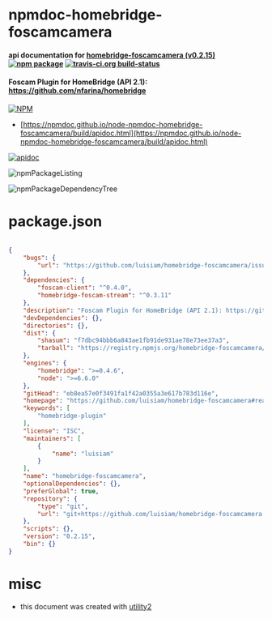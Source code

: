 # npmdoc-homebridge-foscamcamera

#### api documentation for  [homebridge-foscamcamera (v0.2.15)](https://github.com/luisiam/homebridge-foscamcamera#readme)  [![npm package](https://img.shields.io/npm/v/npmdoc-homebridge-foscamcamera.svg?style=flat-square)](https://www.npmjs.org/package/npmdoc-homebridge-foscamcamera) [![travis-ci.org build-status](https://api.travis-ci.org/npmdoc/node-npmdoc-homebridge-foscamcamera.svg)](https://travis-ci.org/npmdoc/node-npmdoc-homebridge-foscamcamera)

#### Foscam Plugin for HomeBridge (API 2.1): https://github.com/nfarina/homebridge

[![NPM](https://nodei.co/npm/homebridge-foscamcamera.png?downloads=true&downloadRank=true&stars=true)](https://www.npmjs.com/package/homebridge-foscamcamera)

- [https://npmdoc.github.io/node-npmdoc-homebridge-foscamcamera/build/apidoc.html](https://npmdoc.github.io/node-npmdoc-homebridge-foscamcamera/build/apidoc.html)

[![apidoc](https://npmdoc.github.io/node-npmdoc-homebridge-foscamcamera/build/screenCapture.buildCi.browser.%252Ftmp%252Fbuild%252Fapidoc.html.png)](https://npmdoc.github.io/node-npmdoc-homebridge-foscamcamera/build/apidoc.html)

![npmPackageListing](https://npmdoc.github.io/node-npmdoc-homebridge-foscamcamera/build/screenCapture.npmPackageListing.svg)

![npmPackageDependencyTree](https://npmdoc.github.io/node-npmdoc-homebridge-foscamcamera/build/screenCapture.npmPackageDependencyTree.svg)



# package.json

```json

{
    "bugs": {
        "url": "https://github.com/luisiam/homebridge-foscamcamera/issues"
    },
    "dependencies": {
        "foscam-client": "^0.4.0",
        "homebridge-foscam-stream": "^0.3.11"
    },
    "description": "Foscam Plugin for HomeBridge (API 2.1): https://github.com/nfarina/homebridge",
    "devDependencies": {},
    "directories": {},
    "dist": {
        "shasum": "f7dbc94bbb6a843ae1fb91de931ae78e73ee37a3",
        "tarball": "https://registry.npmjs.org/homebridge-foscamcamera/-/homebridge-foscamcamera-0.2.15.tgz"
    },
    "engines": {
        "homebridge": ">=0.4.6",
        "node": ">=6.6.0"
    },
    "gitHead": "eb8ea57e0f3491fa1f42a0355a3e617b783d116e",
    "homepage": "https://github.com/luisiam/homebridge-foscamcamera#readme",
    "keywords": [
        "homebridge-plugin"
    ],
    "license": "ISC",
    "maintainers": [
        {
            "name": "luisiam"
        }
    ],
    "name": "homebridge-foscamcamera",
    "optionalDependencies": {},
    "preferGlobal": true,
    "repository": {
        "type": "git",
        "url": "git+https://github.com/luisiam/homebridge-foscamcamera.git"
    },
    "scripts": {},
    "version": "0.2.15",
    "bin": {}
}
```



# misc
- this document was created with [utility2](https://github.com/kaizhu256/node-utility2)

